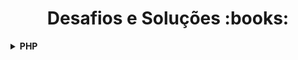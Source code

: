 <h1 align="center">Desafios e Soluções :books:</h1>

<!-- PHP -->
<details>
    <summary><strong>PHP</strong></summary>
    <br />
    <div align="left">
        <table border=1>
            <tr>
                <th colspan="4">Beginner</th>
            </tr>
            <tr>
                <th colspan="4"></th>
            </tr>
            <tr>
                <th>#</th>
                <th>Name</th>
                <th>Solved</th>
                <th>Level</th>
                <th>Status</th>
            </tr>
            <tr>
                <td align="center"><a href="https://www.urionlinejudge.com.br/judge/en/problems/view/1000">1000</a></td>
                <td align="center"><a href="https://www.urionlinejudge.com.br/repository/UOJ_1000_en.html">Hello World!</a></td>
                <td align="center"><a href="https://github.com/lucasrmagalhaes/desafios-URI/blob/main/Challenges/PHP/Beginner/1000%20-%20Hello%20World/hello_world.php">Code</a></td>
                <td align="center">5</td>
                <td align="center">✔️</td>
            </tr>
            <tr>
                <td align="center"><a href="https://www.urionlinejudge.com.br/judge/en/problems/view/1001">1001</a></td>
                <td align="center"><a href="https://www.urionlinejudge.com.br/repository/UOJ_1001_en.html">Extremely Basic</a></td>
                <td align="center"><a href="https://github.com/lucasrmagalhaes/desafios-URI/blob/main/Challenges/PHP/Beginner/1001%20-%20Extremely%20Basic/extremely_basic.php">Code</a></td>
                <td align="center">4</td>
                <td align="center">✔️</td>
            </tr>
        </table>
</details>